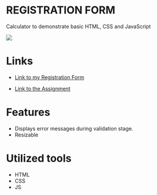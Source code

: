 # REGISTRATION FORM

Calculator to demonstrate basic HTML, CSS and JavaScript

![](https://github.com)

# Links

- [Link to my Registration Form](https://alex44499.github.io/registration_form/)

- [Link to the Assignment](https://www.theodinproject.com/lessons/node-path-intermediate-html-and-css-sign-up-form)

# Features

- Displays error messages during validation stage.
- Resizable 

# Utilized tools

- HTML
- CSS
- JS
